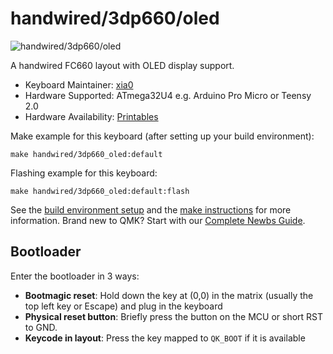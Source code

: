 # handwired/3dp660/oled

![handwired/3dp660/oled](https://i.imgur.com/AQ6VQfgh.jpg)

A handwired FC660 layout with OLED display support.

* Keyboard Maintainer: [xia0](https://github.com/xia0)
* Hardware Supported: ATmega32U4 e.g. Arduino Pro Micro or Teensy 2.0
* Hardware Availability: [Printables](https://www.printables.com/model/464322-3dp-fc660-v3-oled-hand-wired-mechanical-keyboard)

Make example for this keyboard (after setting up your build environment):

    make handwired/3dp660_oled:default

Flashing example for this keyboard:

    make handwired/3dp660_oled:default:flash

See the [build environment setup](https://docs.qmk.fm/#/getting_started_build_tools) and the [make instructions](https://docs.qmk.fm/#/getting_started_make_guide) for more information. Brand new to QMK? Start with our [Complete Newbs Guide](https://docs.qmk.fm/#/newbs).

## Bootloader

Enter the bootloader in 3 ways:

* **Bootmagic reset**: Hold down the key at (0,0) in the matrix (usually the top left key or Escape) and plug in the keyboard
* **Physical reset button**: Briefly press the button on the MCU or short RST to GND.
* **Keycode in layout**: Press the key mapped to `QK_BOOT` if it is available
